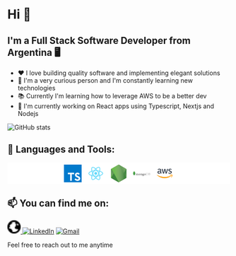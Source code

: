 # Hi 👋

## I'm a Full Stack Software Developer from Argentina 🖥️
 - ❤️ I love building quality software and implementing elegant solutions
 - 👀 I'm a very curious person and I'm constantly learning new technologies 
 - 📚 Currently I'm learning how to leverage AWS to be a better dev
 - 💼 I'm currently working on React apps using Typescript, Nextjs and Nodejs

![GitHub stats](https://github-readme-stats.vercel.app/api?username=JoaquinGomez1&show_icons=true&theme=nord)

## 🧰 Languages and Tools:
<p align="center" style="background-color: white">
<img src="https://raw.githubusercontent.com/github/explore/80688e429a7d4ef2fca1e82350fe8e3517d3494d/topics/typescript/typescript.png" alt="Typescript"  title="Typescript" height="40" style="vertical-align:top; margin:4px">
    <img src="https://raw.githubusercontent.com/github/explore/80688e429a7d4ef2fca1e82350fe8e3517d3494d/topics/react/react.png" alt="React"  title="React" height="40" style="vertical-align:top; margin:4px">
  <img src="https://raw.githubusercontent.com/github/explore/80688e429a7d4ef2fca1e82350fe8e3517d3494d/topics/nodejs/nodejs.png" alt="NodeJS"  title="NodeJS" height="40" style="vertical-align:top; margin:4px">

<img src="https://raw.githubusercontent.com/github/explore/80688e429a7d4ef2fca1e82350fe8e3517d3494d/topics/mongodb/mongodb.png" alt="MongoDB"  title="MongoDB"  height="40" style="vertical-align:top; margin:4px">
 
<img src="https://raw.githubusercontent.com/github/explore/80688e429a7d4ef2fca1e82350fe8e3517d3494d/topics/aws/aws.png" alt="AWS" title="AWS" height="40" style="vertical-align:top; margin:4px; background-color: white">
 
 
</p>


## 📫 You can find me on:

<p>
 <a href="https://joaquingomez.netlify.app/" target="_blank" rel="noopener noreferrer"> <img src="https://raw.githubusercontent.com/iconic/open-iconic/master/svg/globe.svg" alt="Python" height="30"> </a>
 <a href="https://www.linkedin.com/in/joaquingomez1/" target="_blank" rel="noopener noreferrer"> <img src="https://cdn.jsdelivr.net/npm/simple-icons@v3/icons/linkedin.svg" alt="LinkedIn" height="30"></a>
 <a href="mailto:joaquingomez3098@gmail.com"> <img src="https://cdn.jsdelivr.net/npm/simple-icons@v3/icons/gmail.svg" alt="Gmail" height="30"></a>
</p>


<p ">
Feel free to reach out to me anytime
</p>


